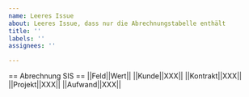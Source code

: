 ```yaml
---
name: Leeres Issue
about: Leeres Issue, dass nur die Abrechnungstabelle enthält
title: ''
labels: ''
assignees: ''

---
```


== Abrechnung SIS == 
||Feld||Wert||
||Kunde||XXX||
||Kontrakt||XXX||
||Projekt||XXX||
||Aufwand||XXX||
